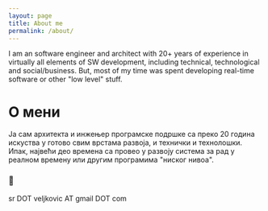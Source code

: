 ```yaml
---
layout: page
title: About me
permalink: /about/
---
```


I am an software engineer and architect with 20+ years of experience
in virtually all elements of SW development, including technical,
technological and social/business. But, most of my time was spent
developing real-time software or other "low level" stuff.

# О мени

Ја сам архитекта и инжењер програмске подршке са преко 20 година
искуства у готово свим врстама развоја, и технички и технолошки.
Ипак, највећи део времена са провео у развоју система за рад у реалном
времену или другим програмима "ниског нивоа".


### 📧

sr DOT veljkovic AT gmail DOT com
